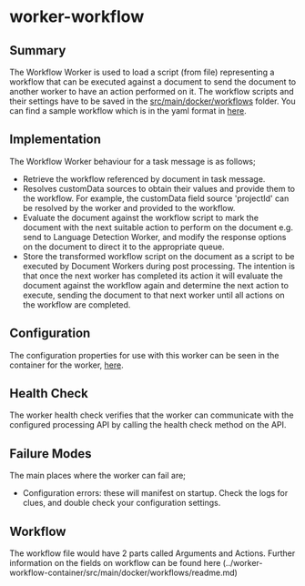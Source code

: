 # worker-workflow

## Summary

The Workflow Worker is used to load a script (from file) representing a workflow that can be executed against a document to send the document to another worker to have an action performed on it.
The workflow scripts and their settings have to be saved in the [src/main/docker/workflows](../worker-workflow-container/src/main/docker/workflows) folder.
You can find a sample workflow which is in the yaml format in [here](../worker-workflow/src/test/resources/workflow-worker-test/sample-workflow.yaml).

## Implementation

The Workflow Worker behaviour for a task message is as follows;

- Retrieve the workflow referenced by document in task message.
- Resolves customData sources to obtain their values and provide them to the workflow. For example, the customData field source 'projectId' can be resolved by the worker and provided to the workflow.
- Evaluate the document against the workflow script to mark the document with the next suitable action to perform on the document e.g. send to Language Detection Worker, and modify the response options on the document to direct it to the appropriate queue.
- Store the transformed workflow script on the document as a script to be executed by Document Workers during post processing. The intention is that once the next worker has completed its action it will evaluate the document against the workflow again and determine the next action to execute, sending the document to that next worker until all actions on the workflow are completed.

## Configuration

The configuration properties for use with this worker can be seen in the container for the worker, [here](../worker-workflow-container).

## Health Check

The worker health check verifies that the worker can communicate with the configured processing API by calling the health check method on the API.

## Failure Modes

The main places where the worker can fail are;

- Configuration errors: these will manifest on startup. Check the logs for clues, and double check your configuration settings.

## Workflow

The workflow file would have 2 parts called Arguments and Actions. 
Further information on the fields on workflow can be found here (../worker-workflow-container/src/main/docker/workflows/readme.md)


